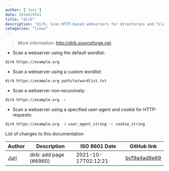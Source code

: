 ```yaml
---
author: ['Juri']
date: 1634429541
title: "dirb"
description: "dirb, Scan HTTP-based webservers for directories and files."
categories: "linux"
---
```

> More information: <http://dirb.sourceforge.net>.

- Scan a webserver using the default wordlist:

```bash
dirb https://example.org
```

- Scan a webserver using a custom wordlist:

```bash
dirb https://example.org path/to/wordlist.txt
```

- Scan a webserver non-recursively:

```bash
dirb https://example.org -r
```

- Scan a webserver using a specified user-agent and cookie for HTTP-requests:

```bash
dirb https://example.org -a user_agent_string -c cookie_string
```
List of changes to this documentation


Author | Description | ISO 8601 Date | GitHub link
------|-----|-----|-----
[Juri](mailto:juri.dispan@posteo.net) | dirb: add page (#6960) | 2021-10-17T02:12:21 | [bcf9a4ad8e69](https://github.com/tldr-pages/tldr/commit/bcf9a4ad8e6928806b3892ca78aeecedaa770d28)

